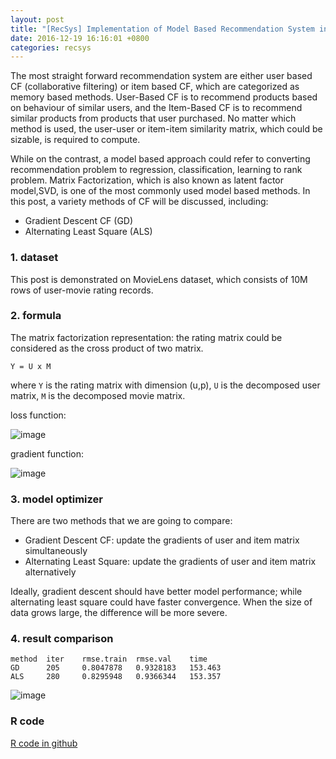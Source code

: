 ```yaml
---
layout: post
title: "[RecSys] Implementation of Model Based Recommendation System in R"
date: 2016-12-19 16:16:01 +0800
categories: recsys
---
```


The most straight forward recommendation system are either user based CF (collaborative filtering) or item based CF, which are categorized as memory based methods. User-Based CF is to recommend products based on behaviour of similar users, and the Item-Based CF is to recommend similar products from products that user purchased. No matter which method is used, the user-user or item-item similarity matrix, which could be sizable, is required to compute.   

While on the contrast, a model based approach could refer to converting recommendation problem to regression, classification, learning to rank problem. Matrix Factorization, which is also known as latent factor model,SVD, is one of the most commonly used model based methods. In this post, a variety methods of CF will be discussed, including:

* Gradient Descent CF (GD)
* Alternating Least Square (ALS)

### 1. dataset

This post is demonstrated on MovieLens dataset, which consists of 10M rows of user-movie rating records.

### 2. formula

The matrix factorization representation: the rating matrix could be considered as the cross product of two matrix.

```
Y = U x M
```

where `Y` is the rating matrix with dimension (u,p),
`U` is the decomposed user matrix,
`M` is the decomposed movie matrix.

loss function:

![image](https://6chaoran.files.wordpress.com/2016/12/1.jpg)

gradient function:

![image](https://6chaoran.files.wordpress.com/2016/12/2.jpg)

### 3. model optimizer

There are two methods that we are going to compare:

* Gradient Descent CF: update the gradients of user and item matrix simultaneously
* Alternating Least Square: update the gradients of user and item matrix alternatively

Ideally, gradient descent should have better model performance; while alternating least square could have faster convergence. When the size of data grows large, the difference will be more severe.

### 4. result comparison

```
method  iter    rmse.train  rmse.val    time
GD      205     0.8047878   0.9328183   153.463
ALS     280     0.8295948   0.9366344   153.357
```

![image](https://6chaoran.files.wordpress.com/2016/12/3.png?w=700)

### R code
[R code in github](https://github.com/6chaoran/DataStory/blob/master/RecommenderSystem/ml-latest-small/model_based_recsys.R)